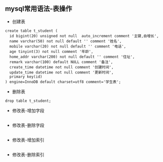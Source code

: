 ## mysql常用语法-表操作

- 创建表
```mysql
create table t_student (
  id bigint(20) unsigned not null  auto_increment comment '主键,自增长',
  name varchar(50) not null default '' comment '姓名',
  mobile varchar(20) not null default '' comment '电话',
  age tinyint(3) not null comment '年龄',
  home_addr varchar(200) not null default '' comment '住址',
  remark varchar(100) default NULL comment '备注',
  create_time datetime not null comment '创建时间',
  update_time datetime not null comment '更新时间',
  primary key(id)
) engine=InnoDB default charset=utf8 comment='学生表';
```
- 删除表
```mysql
drop table t_student;
```

- 修改表-增加字段
```mysql
```
- 修改表-删除字段
```mysql
```
- 修改表-增加索引
```mysql
```

- 修改表-删除索引
```mysql
```